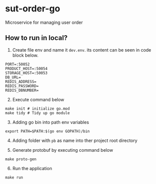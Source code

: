 # sut-order-go
Microservice for managing user order

## How to run in local?

1. Create file env and name it `dev.env`. its content can be seen in code block below. 
```
PORT=:50052
PRODUCT_HOST=:50054
STORAGE_HOST=:50053
DB_URL=
REDIS_ADDRESS=
REDIS_PASSWORD=
REDIS_DBNUMBER=
```

2. Execute command below
```
make init # initialize go.mod
make tidy # Tidy up go module
```

3. Adding go bin into path env variables
```
export PATH=$PATH:$(go env GOPATH)/bin
```

4. Adding folder with `pb` as name into ther project root directory

5. Generate protobuf by executing command below
```
make proto-gen
```

6. Run the application
```
make run
```
